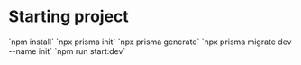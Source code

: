 <h1>Starting project</h1>
`npm install`
`npx prisma init`
`npx prisma generate`
`npx prisma migrate dev --name init`
`npm run start:dev`
